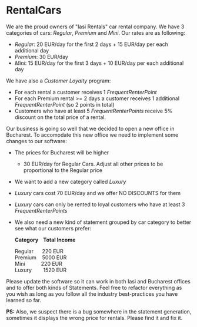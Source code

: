 # RentalCars

We are the proud owners of "Iasi Rentals" car rental company.
We have 3 categories of cars: *Regular*, *Premium* and *Mini*.
Our rates are as following:

* *Regular*: 20 EUR/day for the first 2 days + 15 EUR/day per each additional day
* *Premium*: 30 EUR/day
* *Mini*:    15 EUR/day for the first 3 days + 10 EUR/day per each additional day

We have also a *Customer Loyalty* program:
* For each rental a customer receives 1 *FrequentRenterPoint*
* For each Premium rental >= 2 days a customer receives 1 additional *FrequentRenterPoint* (so 2 points in total)
* Customers who have at least 5 *FrequentRenterPoints* receive 5% discount on the total price of a rental.

Our business is going so well that we decided to open a new office in Bucharest.
To accomodate this new office we need to implement some changes to our software:
* The prices for Bucharest will be higher
	* 30 EUR/day for Regular Cars. Adjust all other prices to be proportional to the Regular price
* We want to add a new category called *Luxury* 
* *Luxury* cars cost 70 EUR/day and we offer NO DISCOUNTS for them
* *Luxury* cars can only be rented to loyal customers who have at least 3 *FrequentRenterPoints*

* We also need a new kind of statement grouped by car category to better see what our customers prefer:  

	**Category&nbsp;&nbsp;&nbsp;&nbsp;Total Income**  
	
	Regular&nbsp;&nbsp;&nbsp;&nbsp;&nbsp;&nbsp;220 EUR  
	Premium&nbsp;&nbsp;&nbsp;&nbsp;5000 EUR  
	Mini&nbsp;&nbsp;&nbsp;&nbsp;&nbsp;&nbsp;&nbsp;&nbsp;&nbsp;&nbsp;&nbsp;220 EUR  
	Luxury&nbsp;&nbsp;&nbsp;&nbsp;&nbsp;&nbsp;&nbsp;&nbsp;1520 EUR  

Please update the software so it can work in both Iasi and Bucharest offices and to offer both kinds of Statements.
Feel free to refactor everything as you wish as long as you follow all the industry best-practices you have learned so far.

**PS:**
Also, we suspect there is a bug somewhere in the statement generation, sometimes it displays the wrong price for rentals.
Please find it and fix it.
